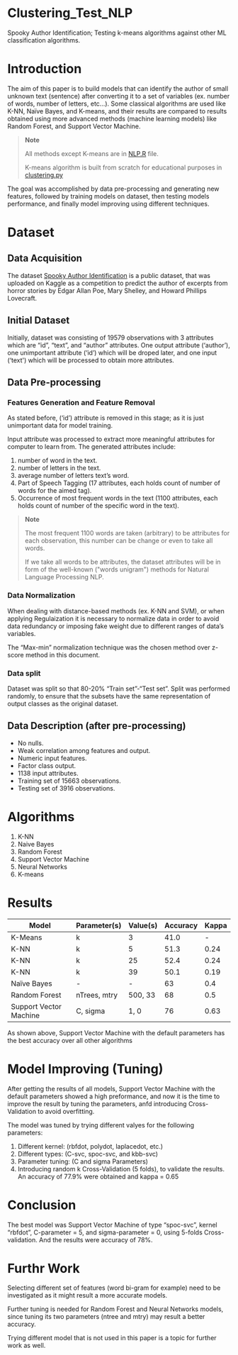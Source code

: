 # Clustering_Test_NLP
Spooky Author Identification; Testing k-means algorithms against other ML classification algorithms.


# Introduction
The aim of this paper is to build models that can identify the author of small unknown text (sentence) after converting it to a set of variables (ex. number of words, number of letters, etc…). Some classical algorithms are used like K-NN, Naïve Bayes, and K-means, and their results are compared to results obtained using more advanced methods (machine learning models) like Random Forest, and Support Vector Machine.
> **Note**
> 
> All methods except K-means are in [NLP.R](https://github.com/AbdelrahmanEnan/Clustering_Test_NLP/blob/main/NLP.R) file.
> 
> K-means algorithm is built from scratch for educational purposes in [clustering.py](https://github.com/AbdelrahmanEnan/Clustering_Test_NLP/blob/main/clustering.py)

The goal was accomplished by data pre-processing and generating new features, followed by training models on dataset, then testing models performance, and finally model improving using different techniques.

# Dataset
## Data Acquisition
The dataset [Spooky Author Identification](https://www.kaggle.com/c/spooky-author-identification) is a public dataset, that was uploaded on Kaggle as a competition to predict the author of excerpts from horror stories by Edgar Allan Poe, Mary Shelley, and Howard Phillips Lovecraft.
## Initial Dataset
Initially, dataset was consisting of 19579 observations with 3 attributes which are “id”, “text”, and “author” attributes. One output attribute (‘author’), one unimportant attribute (‘id’) which will be droped later, and one input (‘text') which will be processed to obtain more attributes.
## Data Pre-processing
### Features Generation and Feature Removal
As stated before, (‘id’) attribute is removed in this stage; as it is just unimportant data for model training.

Input attribute was processed to extract more meaningful attributes for computer to learn from. The generated attributes include:
1. number of word in the text.
2. number of letters in the text.
3. average number of letters text’s word.
4. Part of Speech Tagging (17 attributes, each holds count of number of words for the aimed tag).
5. Occurrence of most frequent words in the text (1100 attributes, each holds count of number of the specific word in the text).
> **Note**
> 
> The most frequent 1100 words are taken (arbitrary) to be attributes for each observation, this number can be change or even to take all words. 
> 
> If we take all words to be attributes, the dataset attributes will be in form of the well-known ("words unigram") methods for Natural Language Processing NLP.
### Data Normalization
When dealing with distance-based methods (ex. K-NN and SVM), or when applying Regulaization it is necessary to normalize data in order to avoid data redundancy or imposing fake weight due to different ranges of data’s variables.

The “Max-min” normalization technique was the chosen method over z-score method in this document.
### Data split
Dataset was split so that 80-20% “Train set”-“Test set”. Split was performed randomly, to ensure that the subsets have the same representation of output classes as the original dataset.
## Data Description (after pre-processing)
- No nulls.
- Weak correlation among features and output.
- Numeric input features.
- Factor class output.
- 1138 input attributes.
- Training set of 15663 observations.
- Testing set of 3916 observations.
# Algorithms
1. K-NN
2. Naive Bayes
3. Random Forest
4. Support Vector Machine
5. Neural Networks
6. K-means

# Results
|     Model                     |     Parameter(s)      |     Value(s)     |     Accuracy    |     Kappa    |
|-------------------------------|-----------------------|------------------|-----------------|--------------|
|     K-Means                   |     k                 |     3            |     41.0        |      -       |
|     K-NN                      |     k                 |     5            |     51.3        |     0.24     |
|     K-NN                      |     k                 |     25           |     52.4        |     0.24     |
|     K-NN                      |     k                 |     39           |     50.1        |     0.19     |
|     Naïve Bayes               |     -                 |     -            |     63          |     0.4      |
|     Random Forest             |     nTrees,   mtry    |     500,   33    |     68          |     0.5      |
|     Support Vector Machine    |     C, sigma          |     1, 0         |     76          |     0.63     |

As shown above, Support Vector Machine with the default parameters has the best accuracy over all other algorithms 
# Model Improving (Tuning)
After getting the results of all models, Support Vector Machine with the default parameters showed a high preformance, and now it is the time to improve the result by tuning the parameters, anfd introducing Cross-Validation to avoid overfitting.

The model was tuned by trying different valyes for the following parameters:
1. Different kernel: (rbfdot, polydot, laplacedot, etc.)
2. Different types: (C-svc, spoc-svc, and kbb-svc)
3. Parameter tuning: (C and sigma Parameters)
4. Introducing random k Cross-Validation (5 folds), to validate the results. An accuracy of 77.9% were obtained and kappa = 0.65

# Conclusion 
The best model was Support Vector Machine of type “spoc-svc”, kernel “rbfdot”, C-parameter = 5, and sigma-parameter = 0, using 5-folds Cross-validation. And the results were accuracy of 78%.

# Furthr Work
Selecting different set of features (word bi-gram for example) need to be investigated as it might result a more accurate models. 

Further tuning is needed for Random Forest and Neural Networks models, since tuning its two parameters (ntree and mtry) may result a better accuracy. 

Trying different model that is not used in this paper is a topic for further work as well.
